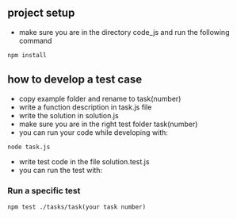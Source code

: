 ## project setup 
* make sure you are in the directory code_js and run the following command
```
npm install
```
## how to develop a test case 

* copy example folder and rename to task(number) 
* write a function description in task.js file
* write the solution in solution.js
* make sure you are in the right test folder task(number)
* you can run your code while developing with:  
```
node task.js 
```
* write test code in the file solution.test.js
* you can run the test with:

### Run a specific test
```
npm test ./tasks/task(your task number) 
```